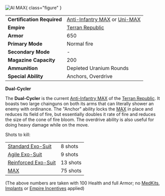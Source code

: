 ![ AI
[MAX](../armor/Mechanized_Assault_Exo-Suit.md)](../images/PSScreenShot0320.jpg){
class="figure" }

|                            |                                                                                                                                            |
| -------------------------- | ------------------------------------------------------------------------------------------------------------------------------------------ |
| **Certification Required** | [Anti-Infantry MAX](<../certifications/Anti-Aircraft_MAX_(Certification).md>) or [Uni-MAX](<../certifications/Uni-MAX_(Certification).md>) |
| **Empire**                 | [Terran Republic](../etc/Terran_Republic.md)                                                                                               |
| **Armor**                  | 650                                                                                                                                        |
| **Primary Mode**           | Normal fire                                                                                                                                |
| **Secondary Mode**         | \-                                                                                                                                         |
| **Magazine Capacity**      | 200                                                                                                                                        |
| **Ammunition**             | Depleted Uranium Rounds                                                                                                                    |
| **Special Ability**        | Anchors, Overdrive                                                                                                                         |

**Dual-Cycler**

The **Dual-Cycler** is the current
[Anti-Infantry MAX](<../certifications/Anti-Aircraft_MAX_(Certification).md>) of
the [Terran Republic](../etc/Terran_Republic.md). It boasts two large chainguns
on both its arms that can literally shower an enemy with ordinance. The "Anchor"
ability locks the [MAX](../armor/Mechanized_Assault_Exo-Suit.md) in place and
reduces its field of fire, but essentially doubles it rate of fire and reduces
the size of the cone of fire bloom. The overdrive ability is also useful for
doing heavy damage while on the move.

Shots to kill:

|                                                |          |
| ---------------------------------------------- | -------- |
| [Standard Exo-Suit](Standard_Exo-Suit.md)      | 8 shots  |
| [Agile Exo-Suit](Agile_Exo-Suit.md)            | 9 shots  |
| [Reinforced Exo-Suit](Reinforced_Exo-Suit.md)  | 13 shots |
| [MAX](../armor/Mechanized_Assault_Exo-Suit.md) | 75 shots |

(The above numbers are taken with 100 Health and full Armor; no
[MedKits](../items/MedKit.md), [Implants](../implants/Implants.md) or
[Empire Incentives](../etc/Empire_Incentives.md) applied)
